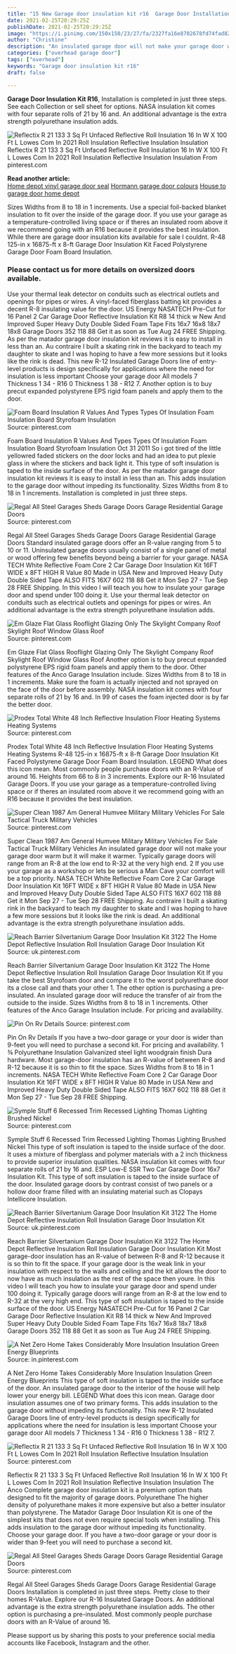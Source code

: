 ```yaml
---
title: "15 New Garage door insulation kit r16  Garage Door Installation"
date: 2021-02-25T20:29:25Z
publishDate: 2021-02-25T20:29:25Z
image: "https://i.pinimg.com/150x150/23/27/fa/2327fa16e8702678fd74fad82513f7e2.jpg"
author: "Christine"
description: "An insulated garage door will not make your garage door warm but it will make it warmer. Tomorrows forecast of 11 degree weather will kill it for good. Garage door insulation kit r16"
categories: ["overhead garage door"]
tags: ["overhead"]
keywords: "Garage door insulation kit r16"
draft: false

---
```

<!-- Head tag Code -->
**Garage Door Insulation Kit R16**, Installation is completed in just three steps. See each Collection or sell sheet for options. NASA insulation kit comes with four separate rolls of 21 by 16 and. An additional advantage is the extra strength polyurethane insulation adds.

![Reflectix R 21 133 3 Sq Ft Unfaced Reflective Roll Insulation 16 In W X 100 Ft L Lowes Com In 2021 Roll Insulation Reflective Insulation Insulation](https://i.pinimg.com/564x/e7/67/89/e76789e833df0a27bf0d1e85704d8f63.jpg "Reflectix R 21 133 3 Sq Ft Unfaced Reflective Roll Insulation 16 In W X 100 Ft L Lowes Com In 2021 Roll Insulation Reflective Insulation Insulation")
Reflectix R 21 133 3 Sq Ft Unfaced Reflective Roll Insulation 16 In W X 100 Ft L Lowes Com In 2021 Roll Insulation Reflective Insulation Insulation From pinterest.com

**Read another article:**  
[Home depot vinyl garage door seal](/home-depot-vinyl-garage-door-seal/)
[Hormann garage door colours](/hormann-garage-door-colours/)
[House to garage door home depot](/house-to-garage-door-home-depot/)


Sizes Widths from 8 to 18 in 1 increments. Use a special foil-backed blanket insulation to fit over the inside of the garage door. If you use your garage as a temperature-controlled living space or if theres an insulated room above it we recommend going with an R16 because it provides the best insulation. While there are garage door insulation kits available for sale I couldnt. R-48 125-in x 16875-ft x 8-ft Garage Door Insulation Kit Faced Polystyrene Garage Door Foam Board Insulation.

### Please contact us for more details on oversized doors available.

Use your thermal leak detector on conduits such as electrical outlets and openings for pipes or wires. A vinyl-faced fiberglass batting kit provides a decent R-8 insulating value for the door. US Energy NASATECH Pre-Cut for 16 Panel 2 Car Garage Door Reflective Insulation Kit R8 14 thick w New And Improved Super Heavy Duty Double Sided Foam Tape Fits 16x7 16x8 18x7 18x8 Garage Doors 352 118 88 Get it as soon as Tue Aug 24 FREE Shipping. As per the matador garage door insulation kit reviews it is easy to install in less than an. Au contraire I built a skating rink in the backyard to teach my daughter to skate and I was hoping to have a few more sessions but it looks like the rink is dead. This new R-12 Insulated Garage Doors line of entry-level products is design specifically for applications where the need for insulation is less important Choose your garage door All models 7 Thickness 1 34 - R16 0 Thickness 1 38 - R12 7. Another option is to buy precut expanded polystyrene EPS rigid foam panels and apply them to the door.


![Foam Board Insulation R Values And Types Types Of Insulation Foam Insulation Board Styrofoam Insulation](https://i.pinimg.com/600x315/6b/1a/47/6b1a47d6a1fc78c1e6ecfbe68409d5a2.jpg "Foam Board Insulation R Values And Types Types Of Insulation Foam Insulation Board Styrofoam Insulation")
Source: pinterest.com

Foam Board Insulation R Values And Types Types Of Insulation Foam Insulation Board Styrofoam Insulation Oct 31 2011 So i got tired of the little yellowred faded stickers on the door locks and had an idea to put plexie glass in where the stickers and back light it. This type of soft insulation is taped to the inside surface of the door. As per the matador garage door insulation kit reviews it is easy to install in less than an. This adds insulation to the garage door without impeding its functionality. Sizes Widths from 8 to 18 in 1 increments. Installation is completed in just three steps.

![Regal All Steel Garages Sheds Garage Doors Garage Residential Garage Doors](https://i.pinimg.com/474x/c3/dc/fa/c3dcfab3281cd66eedce200c23894bc9--steel-garage-garage-shed.jpg "Regal All Steel Garages Sheds Garage Doors Garage Residential Garage Doors")
Source: pinterest.com

Regal All Steel Garages Sheds Garage Doors Garage Residential Garage Doors Standard insulated garage doors offer an R-value ranging from 5 to 10 or 11. Uninsulated garage doors usually consist of a single panel of metal or wood offering few benefits beyond being a barrier for your garage. NASA TECH White Reflective Foam Core 2 Car Garage Door Insulation Kit 16FT WIDE x 8FT HIGH R Value 80 Made in USA New and Improved Heavy Duty Double Sided Tape ALSO FITS 16X7 602 118 88 Get it Mon Sep 27 - Tue Sep 28 FREE Shipping. In this video I will teach you how to insulate your garage door and spend under 100 doing it. Use your thermal leak detector on conduits such as electrical outlets and openings for pipes or wires. An additional advantage is the extra strength polyurethane insulation adds.

![Em Glaze Flat Glass Rooflight Glazing Only The Skylight Company Roof Skylight Roof Window Glass Roof](https://i.pinimg.com/474x/69/1a/a1/691aa104f118bf5a9fc48002b10e1595--roof-skylight-roof-window.jpg "Em Glaze Flat Glass Rooflight Glazing Only The Skylight Company Roof Skylight Roof Window Glass Roof")
Source: pinterest.com

Em Glaze Flat Glass Rooflight Glazing Only The Skylight Company Roof Skylight Roof Window Glass Roof Another option is to buy precut expanded polystyrene EPS rigid foam panels and apply them to the door. Other features of the Anco Garage Insulation include. Sizes Widths from 8 to 18 in 1 increments. Make sure the foam is actually injected and not sprayed on the face of the door before assembly. NASA insulation kit comes with four separate rolls of 21 by 16 and. In 99 of cases the foam injected door is by far the better door.

![Prodex Total White 48 Inch Reflective Insulation Floor Heating Systems Heating Systems](https://i.pinimg.com/originals/7d/37/e4/7d37e453860f33185e7758e634f95fb2.jpg "Prodex Total White 48 Inch Reflective Insulation Floor Heating Systems Heating Systems")
Source: pinterest.com

Prodex Total White 48 Inch Reflective Insulation Floor Heating Systems Heating Systems R-48 125-in x 16875-ft x 8-ft Garage Door Insulation Kit Faced Polystyrene Garage Door Foam Board Insulation. LEGEND What does this icon mean. Most commonly people purchase doors with an R-Value of around 16. Heights from 66 to 8 in 3 increments. Explore our R-16 Insulated Garage Doors. If you use your garage as a temperature-controlled living space or if theres an insulated room above it we recommend going with an R16 because it provides the best insulation.

![Super Clean 1987 Am General Humvee Military Military Vehicles For Sale Tactical Truck Military Vehicles](https://i.pinimg.com/736x/53/1e/5d/531e5db96f5c55e2de0200a6c28512aa.jpg "Super Clean 1987 Am General Humvee Military Military Vehicles For Sale Tactical Truck Military Vehicles")
Source: pinterest.com

Super Clean 1987 Am General Humvee Military Military Vehicles For Sale Tactical Truck Military Vehicles An insulated garage door will not make your garage door warm but it will make it warmer. Typically garage doors will range from an R-8 at the low end to R-32 at the very high end. 2 If you use your garage as a workshop or lets be serious a Man Cave your comfort will be a top priority. NASA TECH White Reflective Foam Core 2 Car Garage Door Insulation Kit 16FT WIDE x 8FT HIGH R Value 80 Made in USA New and Improved Heavy Duty Double Sided Tape ALSO FITS 16X7 602 118 88 Get it Mon Sep 27 - Tue Sep 28 FREE Shipping. Au contraire I built a skating rink in the backyard to teach my daughter to skate and I was hoping to have a few more sessions but it looks like the rink is dead. An additional advantage is the extra strength polyurethane insulation adds.

![Reach Barrier Silvertanium Garage Door Insulation Kit 3122 The Home Depot Reflective Insulation Roll Insulation Garage Door Insulation Kit](https://i.pinimg.com/200x150/81/b4/9a/81b49abf4b4e2b760d81f62c504934f3.jpg "Reach Barrier Silvertanium Garage Door Insulation Kit 3122 The Home Depot Reflective Insulation Roll Insulation Garage Door Insulation Kit")
Source: uk.pinterest.com

Reach Barrier Silvertanium Garage Door Insulation Kit 3122 The Home Depot Reflective Insulation Roll Insulation Garage Door Insulation Kit If you take the best Styrofoam door and compare it to the worst polyurethane door its a close call and thats your other 1. The other option is purchasing a pre-insulated. An insulated garage door will reduce the transfer of air from the outside to the inside. Sizes Widths from 8 to 18 in 1 increments. Other features of the Anco Garage Insulation include. For pricing and availability.

![Pin On Rv Details](https://i.pinimg.com/originals/cd/ac/3c/cdac3cb6a13228b8fda311f014400150.jpg "Pin On Rv Details")
Source: pinterest.com

Pin On Rv Details If you have a two-door garage or your door is wider than 9-feet you will need to purchase a second kit. For pricing and availability. 1 ¾ Polyurethane Insulation Galvanized steel light woodgrain finish Dura hardware. Most garage-door insulation has an R-value of between R-8 and R-12 because it is so thin to fit the space. Sizes Widths from 8 to 18 in 1 increments. NASA TECH White Reflective Foam Core 2 Car Garage Door Insulation Kit 16FT WIDE x 8FT HIGH R Value 80 Made in USA New and Improved Heavy Duty Double Sided Tape ALSO FITS 16X7 602 118 88 Get it Mon Sep 27 - Tue Sep 28 FREE Shipping.

![Symple Stuff 6 Recessed Trim Recessed Lighting Thomas Lighting Brushed Nickel](https://i.pinimg.com/originals/3f/79/f8/3f79f8807d411203442acacbc46b4732.jpg "Symple Stuff 6 Recessed Trim Recessed Lighting Thomas Lighting Brushed Nickel")
Source: pinterest.com

Symple Stuff 6 Recessed Trim Recessed Lighting Thomas Lighting Brushed Nickel This type of soft insulation is taped to the inside surface of the door. It uses a mixture of fiberglass and polymer materials with a 2 inch thickness to provide superior insulation qualities. NASA insulation kit comes with four separate rolls of 21 by 16 and. ESP Low-E SSR Two Car Garage Door 16x7 Insulation Kit. This type of soft insulation is taped to the inside surface of the door. Insulated garage doors by contrast consist of two panels or a hollow door frame filled with an insulating material such as Clopays Intellicore Insulation.

![Reach Barrier Silvertanium Garage Door Insulation Kit 3122 The Home Depot Reflective Insulation Roll Insulation Garage Door Insulation Kit](https://i.pinimg.com/474x/83/ee/03/83ee03ec28658afc246facb8ed41d1ce.jpg "Reach Barrier Silvertanium Garage Door Insulation Kit 3122 The Home Depot Reflective Insulation Roll Insulation Garage Door Insulation Kit")
Source: uk.pinterest.com

Reach Barrier Silvertanium Garage Door Insulation Kit 3122 The Home Depot Reflective Insulation Roll Insulation Garage Door Insulation Kit Most garage-door insulation has an R-value of between R-8 and R-12 because it is so thin to fit the space. If your garage door is the weak link in your insulation with respect to the walls and ceiling and the kit allows the door to now have as much insulation as the rest of the space then youre. In this video I will teach you how to insulate your garage door and spend under 100 doing it. Typically garage doors will range from an R-8 at the low end to R-32 at the very high end. This type of soft insulation is taped to the inside surface of the door. US Energy NASATECH Pre-Cut for 16 Panel 2 Car Garage Door Reflective Insulation Kit R8 14 thick w New And Improved Super Heavy Duty Double Sided Foam Tape Fits 16x7 16x8 18x7 18x8 Garage Doors 352 118 88 Get it as soon as Tue Aug 24 FREE Shipping.

![A Net Zero Home Takes Considerably More Insulation Insulation Green Energy Blueprints](https://i.pinimg.com/474x/72/98/f7/7298f7d6a62db893fe643feb3f28141f.jpg "A Net Zero Home Takes Considerably More Insulation Insulation Green Energy Blueprints")
Source: in.pinterest.com

A Net Zero Home Takes Considerably More Insulation Insulation Green Energy Blueprints This type of soft insulation is taped to the inside surface of the door. An insulated garage door to the interior of the house will help lower your energy bill. LEGEND What does this icon mean. Garage door insulation assumes one of two primary forms. This adds insulation to the garage door without impeding its functionality. This new R-12 Insulated Garage Doors line of entry-level products is design specifically for applications where the need for insulation is less important Choose your garage door All models 7 Thickness 1 34 - R16 0 Thickness 1 38 - R12 7.

![Reflectix R 21 133 3 Sq Ft Unfaced Reflective Roll Insulation 16 In W X 100 Ft L Lowes Com In 2021 Roll Insulation Reflective Insulation Insulation](https://i.pinimg.com/564x/e7/67/89/e76789e833df0a27bf0d1e85704d8f63.jpg "Reflectix R 21 133 3 Sq Ft Unfaced Reflective Roll Insulation 16 In W X 100 Ft L Lowes Com In 2021 Roll Insulation Reflective Insulation Insulation")
Source: pinterest.com

Reflectix R 21 133 3 Sq Ft Unfaced Reflective Roll Insulation 16 In W X 100 Ft L Lowes Com In 2021 Roll Insulation Reflective Insulation Insulation The Anco Complete garage door insulation kit is a premium option thats designed to fit the majority of garage doors. Polyurethane The higher density of polyurethane makes it more expensive but also a better insulator than polystyrene. The Matador Garage Door Insulation Kit is one of the simplest kits that does not even require special tools when installing. This adds insulation to the garage door without impeding its functionality. Choose your garage door. If you have a two-door garage or your door is wider than 9-feet you will need to purchase a second kit.

![Regal All Steel Garages Sheds Garage Doors Garage Residential Garage Doors](https://i.pinimg.com/150x150/23/27/fa/2327fa16e8702678fd74fad82513f7e2.jpg "Regal All Steel Garages Sheds Garage Doors Garage Residential Garage Doors")
Source: pinterest.com

Regal All Steel Garages Sheds Garage Doors Garage Residential Garage Doors Installation is completed in just three steps. Pretty close to their homes R-Value. Explore our R-16 Insulated Garage Doors. An additional advantage is the extra strength polyurethane insulation adds. The other option is purchasing a pre-insulated. Most commonly people purchase doors with an R-Value of around 16.

Please support us by sharing this posts to your preference social media accounts like Facebook, Instagram and the other.

